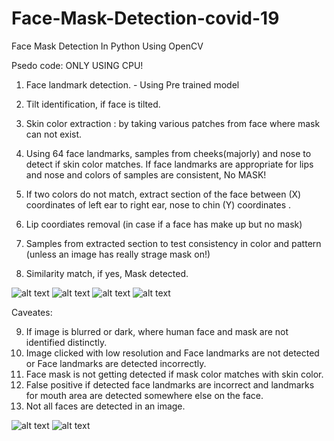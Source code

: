 # Face-Mask-Detection-covid-19
Face Mask Detection In Python Using OpenCV

Psedo code: ONLY USING CPU!

1. Face landmark detection. - Using Pre trained model 
2. Tilt identification, if face is tilted.
3. Skin color extraction : by taking various patches from face where mask can not exist.
4. Using 64 face landmarks, samples from cheeks(majorly) and nose to detect if skin color matches.
If face landmarks are appropriate for lips and nose and colors of samples are consistent, No MASK!


5. If two colors do not match, extract section of the face between (X) coordinates of left ear to right ear, nose to chin (Y) coordinates .
6. Lip coordiates removal (in case if a face has make up but no mask)
7. Samples from extracted section to test consistency in color and pattern (unless an image has really strage mask on!)
8. Similarity match, if yes, Mask detected.

![alt text](https://github.com/Deepika-Sharma08/Face-Mask-Detection-covid-19/tree/master/output/img.jpg?raw=true)
![alt text](https://github.com/Deepika-Sharma08/Face-Mask-Detection-covid-19/tree/master/output/img1.jpg?raw=true)
![alt text](https://github.com/Deepika-Sharma08/Face-Mask-Detection-covid-19/tree/master/output/img19.jpg?raw=true)
![alt text](https://github.com/Deepika-Sharma08/Face-Mask-Detection-covid-19/tree/master/output/img26.jpg?raw=true)


Caveates:

9. If image is blurred or dark, where human face and mask are not identified distinctly.
10. Image clicked with low resolution and Face landmarks are not detected or Face landmarks are detected incorrectly.
11. Face mask is not getting detected if mask color matches with skin color.
12. False positive if detected face landmarks are incorrect and landmarks for mouth area are detected somewhere else on the face.
11. Not all faces are detected in an image. 


![alt text](https://github.com/Deepika-Sharma08/Face-Mask-Detection-covid-19/tree/master/output/img7.jpg?raw=true)
![alt text](https://github.com/Deepika-Sharma08/Face-Mask-Detection-covid-19/tree/master/output/img12.jpg?raw=true)
